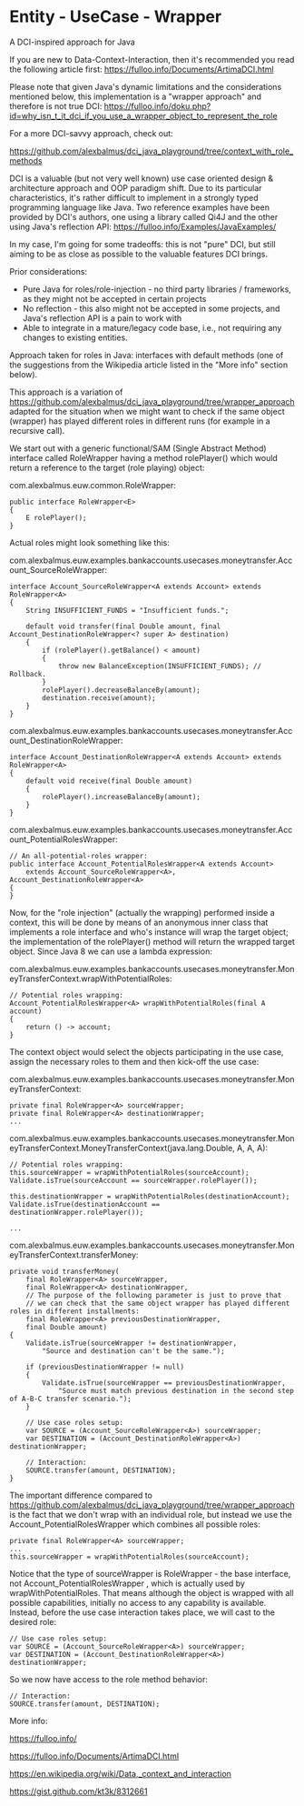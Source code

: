 # Entity - UseCase - Wrapper
A DCI-inspired approach for Java

If you are new to Data-Context-Interaction, then it's recommended you read the following article first:
https://fulloo.info/Documents/ArtimaDCI.html

Please note that given Java's dynamic limitations and the considerations mentioned below, this implementation is a "wrapper approach" and therefore is not true DCI: https://fulloo.info/doku.php?id=why_isn_t_it_dci_if_you_use_a_wrapper_object_to_represent_the_role

For a more DCI-savvy approach, check out: 

https://github.com/alexbalmus/dci_java_playground/tree/context_with_role_methods

DCI is a valuable (but not very well known) use case oriented design & architecture approach 
and OOP paradigm shift. Due to its particular characteristics, it's rather difficult to implement in a strongly typed 
programming language like Java. Two reference examples have been provided by DCI's authors, one using a library called 
Qi4J and the other using Java's reflection API: https://fulloo.info/Examples/JavaExamples/ 

In my case, I'm going for some tradeoffs: this is not "pure" DCI, but still aiming to be as close as possible to 
the valuable features DCI brings.

Prior considerations:
- Pure Java for roles/role-injection - no third party libraries / frameworks, as they might not be accepted in certain projects
- No reflection - this also might not be accepted in some projects, and Java's reflection API is a pain to work with
- Able to integrate in a mature/legacy code base, i.e., not requiring any changes to existing entities.

Approach taken for roles in Java: interfaces with default methods 
(one of the suggestions from the Wikipedia article listed in the "More info" section below). 

This approach is a variation of https://github.com/alexbalmus/dci_java_playground/tree/wrapper_approach adapted for the situation when we might want to check if the same object (wrapper) has played different roles in different runs (for example in a recursive call).

We start out with a generic functional/SAM (Single Abstract Method) interface called RoleWrapper having a method rolePlayer() 
which would return a reference to the target (role playing) object:

com.alexbalmus.euw.common.RoleWrapper:

    public interface RoleWrapper<E>
    {
        E rolePlayer();
    }


Actual roles might look something like this:

com.alexbalmus.euw.examples.bankaccounts.usecases.moneytransfer.Account_SourceRoleWrapper:

    interface Account_SourceRoleWrapper<A extends Account> extends RoleWrapper<A>
    {
        String INSUFFICIENT_FUNDS = "Insufficient funds.";

        default void transfer(final Double amount, final Account_DestinationRoleWrapper<? super A> destination)
        {
            if (rolePlayer().getBalance() < amount)
            {
                throw new BalanceException(INSUFFICIENT_FUNDS); // Rollback.
            }
            rolePlayer().decreaseBalanceBy(amount);
            destination.receive(amount);
        }
    }

com.alexbalmus.euw.examples.bankaccounts.usecases.moneytransfer.Account_DestinationRoleWrapper:

    interface Account_DestinationRoleWrapper<A extends Account> extends RoleWrapper<A>
    {
        default void receive(final Double amount)
        {
            rolePlayer().increaseBalanceBy(amount);
        }
    }

com.alexbalmus.euw.examples.bankaccounts.usecases.moneytransfer.Account_PotentialRolesWrapper:

    // An all-potential-roles wrapper:
    public interface Account_PotentialRolesWrapper<A extends Account>
        extends Account_SourceRoleWrapper<A>, Account_DestinationRoleWrapper<A>
    {
    }

Now, for the "role injection" (actually the wrapping) performed inside a context, this will be done by means of an 
anonymous inner class that implements a role interface and who's instance will wrap the target object; 
the implementation of the rolePlayer() method will return the wrapped target object. Since Java 8 we can use a lambda expression:

com.alexbalmus.euw.examples.bankaccounts.usecases.moneytransfer.MoneyTransferContext.wrapWithPotentialRoles:

    // Potential roles wrapping:
    Account_PotentialRolesWrapper<A> wrapWithPotentialRoles(final A account)
    {
        return () -> account;
    }


The context object would select the objects participating in the use case, assign the necessary roles to them 
and then kick-off the use case:

com.alexbalmus.euw.examples.bankaccounts.usecases.moneytransfer.MoneyTransferContext:

    private final RoleWrapper<A> sourceWrapper;
    private final RoleWrapper<A> destinationWrapper;
    ...

com.alexbalmus.euw.examples.bankaccounts.usecases.moneytransfer.MoneyTransferContext.MoneyTransferContext(java.lang.Double, A, A, A):

    // Potential roles wrapping:
    this.sourceWrapper = wrapWithPotentialRoles(sourceAccount);
    Validate.isTrue(sourceAccount == sourceWrapper.rolePlayer());

    this.destinationWrapper = wrapWithPotentialRoles(destinationAccount);
    Validate.isTrue(destinationAccount == destinationWrapper.rolePlayer());
    
    ...

com.alexbalmus.euw.examples.bankaccounts.usecases.moneytransfer.MoneyTransferContext.transferMoney:

    private void transferMoney(
        final RoleWrapper<A> sourceWrapper,
        final RoleWrapper<A> destinationWrapper,
        // The purpose of the following parameter is just to prove that
        // we can check that the same object wrapper has played different roles in different installments:
        final RoleWrapper<A> previousDestinationWrapper,
        final Double amount)
    {
        Validate.isTrue(sourceWrapper != destinationWrapper,
            "Source and destination can't be the same.");

        if (previousDestinationWrapper != null)
        {
            Validate.isTrue(sourceWrapper == previousDestinationWrapper,
                "Source must match previous destination in the second step of A-B-C transfer scenario.");
        }

        // Use case roles setup:
        var SOURCE = (Account_SourceRoleWrapper<A>) sourceWrapper;
        var DESTINATION = (Account_DestinationRoleWrapper<A>) destinationWrapper;

        // Interaction:
        SOURCE.transfer(amount, DESTINATION);
    }

The important difference compared to https://github.com/alexbalmus/dci_java_playground/tree/wrapper_approach is the fact that 
we don't wrap with an individual role, but instead we use the Account_PotentialRolesWrapper which combines all possible roles:

    private final RoleWrapper<A> sourceWrapper;
    ...
    this.sourceWrapper = wrapWithPotentialRoles(sourceAccount);

Notice that the type of sourceWrapper is RoleWrapper - the base interface, not Account_PotentialRolesWrapper
, which is actually used by wrapWithPotentialRoles. That means although the object is wrapped with all possible capabilities,
initially no access to any capability is available.
Instead, before the use case interaction takes place, we will cast to the desired role:

    // Use case roles setup:
    var SOURCE = (Account_SourceRoleWrapper<A>) sourceWrapper;
    var DESTINATION = (Account_DestinationRoleWrapper<A>) destinationWrapper;

So we now have access to the role method behavior:

    // Interaction:
    SOURCE.transfer(amount, DESTINATION);

More info:

https://fulloo.info/ 

https://fulloo.info/Documents/ArtimaDCI.html

https://en.wikipedia.org/wiki/Data,_context_and_interaction

https://gist.github.com/kt3k/8312661
